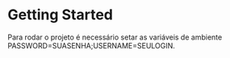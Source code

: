 # Getting Started

Para rodar o projeto é necessário setar as variáveis de ambiente PASSWORD=SUASENHA;USERNAME=SEULOGIN.

